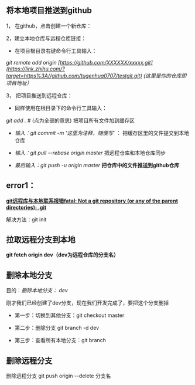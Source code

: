 ## 将本地项目推送到github

  1， 在github，点击创建一个新仓库：

  2，建立本地仓库与远程仓库链接：

  + 在项目根目录右键命令行工具输入：

  *git remote add origin [https://github.com/XXXXXX/xxxxx.git](https://link.zhihu.com/?target=https%3A//github.com/tugenhua0707/testgit.git) (这里是你的仓库即项目地址）*

  3， 把项目推送到远程仓库：

  + 同样使用在根目录下的命令行工具输入：

  *git add .*           # (点为全部的意思) 把项目所有文件加到缓存区

  + *输入：git commit -m '这里为注释，随便写'* ： 把缓存区里的文件提交到本地仓库

  + *输入：git pull --rebase origin master* 把远程仓库和本地仓库同步

  + *最后输入：git push -u origin master*  **把仓库中的文件推送到github仓库**



  ## error1：

  **[git远程库与本地联系报错fatal: Not a git repository (or any of the parent directories): .git](https://www.cnblogs.com/xinxin1994/p/8484725.html)**

  解决方法：git init



  ## 拉取远程分支到本地

  **git fetch origin dev（dev为远程仓库的分支名）**



  ## 删除本地分支

  目的：*删除本地分支： dev*

  刚才我们已经创建了dev分支，现在我们开发完成了，要把这个分支删掉

  + 第一步：切换到其他分支：git checkout master

  + 第二步：删除分支 git branch -d dev

  + 第三步：查看所有本地分支：git branch

  ## 删除远程分支

  删除远程分支 git push origin --delete 分支名
